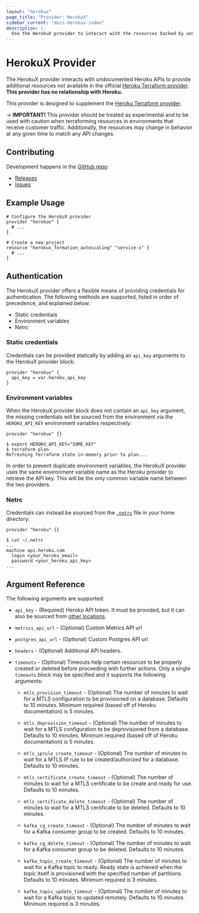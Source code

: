 ```yaml
---
layout: "herokux"
page_title: "Provider: HerokuX"
sidebar_current: "docs-herokux-index"
description: |-
  Use the HerokuX provider to interact with the resources backed by undocumented Heroku APIs.
---
```


# HerokuX Provider

The HerokuX provider interacts with undocumented Heroku APIs to provide additional resources not available
in the official [Heroku Terraform provider](https://github.com/heroku/terraform-provider-heroku).
**This provider has no relationship with Heroku.**

This provider is designed to supplement the [Heroku Terraform provider](https://github.com/heroku/terraform-provider-heroku).

-> **IMPORTANT!**
This provider should be treated as experimental and to be used with caution when terraforming resources in environments
that receive customer traffic. Additionally, the resources may change in behavior at any given time to match any API changes.

## Contributing

Development happens in the [GitHub repo](https://github.com/davidji99/terraform-provider-herokux):

* [Releases](https://github.com/davidji99/terraform-provider-herokux/releases)
* [Issues](https://github.com/davidji99/terraform-provider-herokux/issues)

## Example Usage

```hcl
# Configure the HerokuX provider
provider "herokux" {
  # ...
}

# Create a new project
resource "herokux_formation_autoscaling" "service-x" {
  # ...
}
```

## Authentication

The HerokuX provider offers a flexible means of providing credentials for authentication.
The following methods are supported, listed in order of precedence, and explained below:

- Static credentials
- Environment variables
- Netrc

### Static credentials

Credentials can be provided statically by adding an `api_key` arguments to the HerokuX provider block:

```hcl
provider "herokux" {
  api_key = var.heroku_api_key
}
```

### Environment variables

When the HerokuX provider block does not contain an `api_key` argument, the missing credentials will be sourced
from the environment via the `HEROKU_API_KEY` environment variables respectively:

```hcl
provider "herokux" {}
```

```shell
$ export HEROKU_API_KEY="SOME_KEY"
$ terraform plan
Refreshing Terraform state in-memory prior to plan...
```

In order to prevent duplicate environment variables, the HerokuX provider uses the same environment variable name
as the Heroku provider to retrieve the API key. This will be the only common variable name between the two providers.

### Netrc

Credentials can instead be sourced from the [`.netrc`](https://ec.haxx.se/usingcurl-netrc.html)
file in your home directory:

```hcl
provider "heroku" {}
```

```shell
$ cat ~/.netrc
...
machine api.heroku.com
  login <your_heroku_email>
  password <your_heroku_api_key>
...
```

## Argument Reference

The following arguments are supported:

* `api_key` - (Required) Heroku API token. It must be provided, but it can also
  be sourced from [other locations](#Authentication).

* `metrics_api_url` - (Optional) Custom Metrics API url

* `postgres_api_url` - (Optional) Custom Postgres API url

* `headers` - (Optional) Additional API headers.

* `timeouts` - (Optional) Timeouts help certain resources to be properly created or deleted before proceeding with further actions.
Only a single `timeouts` block may be specified and it supports the following arguments:

  * `mtls_provision_timeout` - (Optional) The number of minutes to wait for a MTLS configuration
  to be provisioned on a database. Defaults to 10 minutes. Minimum required (based off of Heroku documentation) is 5 minutes.

  * `mtls_deprovision_timeout` - (Optional) The number of minutes to wait for a MTLS configuration
  to be deprovisioned from a database. Defaults to 10 minutes. Minimum required (based off of Heroku documentation) is 5 minutes.

  * `mtls_iprule_create_timeout` - (Optional) The number of minutes to wait for a MTLS IP rule
  to be created/authorized for a database. Defaults to 10 minutes.

  * `mtls_certificate_create_timeout` - (Optional) The number of minutes to wait for a MTLS certificate
  to be create and ready for use. Defaults to 10 minutes.

  * `mtls_certificate_delete_timeout` - (Optional) The number of minutes to wait for a MTLS certificate
  to be deleted. Defaults to 10 minutes.

  * `kafka_cg_create_timeout` - (Optional) The number of minutes to wait for a Kafka consumer group to be created.
  Defaults to 10 minutes.

  * `kafka_cg_delete_timeout` - (Optional) The number of minutes to wait for a Kafka consumer group to be deleted.
  Defaults to 10 minutes.

  * `kafka_topic_create_timeout` - (Optional) The number of minutes to wait for a Kafka topic to ready. Ready state
  is achieved when the topic itself is provisioned with the specified number of partitions.
  Defaults to 10 minutes. Minimum required is 3 minutes.

  * `kafka_topic_update_timeout` - (Optional) The number of minutes to wait for a Kafka topic to updated remotely.
  Defaults to 10 minutes. Minimum required is 3 minutes.